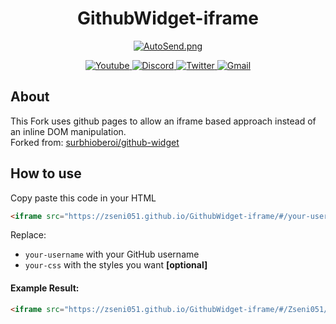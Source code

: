<div>
  <h1 align="center">GithubWidget-iframe</h1>
  <p align="center">
    <a href="https://github.com/Zseni051/GithubWidget-iframe">
      <img src="https://raw.githubusercontent.com/Zseni051/GithubWidget-iframe/main/Example.png" align="center" alt="AutoSend.png">
    </a>
  </p>
  <p align="center">
    <a href="https://www.youtube.com/channel/UCsIaU94p647veKr7sy12wmA" target="_blank">
      <img src="https://img.shields.io/badge/YouTube-FF0000?style=for-the-badge&logo=youtube&logoColor=white" alt="Youtube">
    </a>
    <a href="https://discord.gg/SXng95f" target="_blank">
      <img src="https://img.shields.io/badge/Discord-7289DA?style=for-the-badge&logo=discord&logoColor=white" alt="Discord">
    </a> 
    <a href="https://twitter.com/zseni10" target="_blank">
      <img src="https://img.shields.io/badge/Twitter-55ADEE?style=for-the-badge&logo=Twitter&logoColor=white" alt="Twitter">
    </a> 
    <a href = "mailto:orangejuice005511@gmail.com">
      <img src="https://img.shields.io/badge/-Gmail-%23333?style=for-the-badge&logo=gmail&logoColor=white" alt="Gmail">
    </a>
  </p>
</div>

## About

<p>This Fork uses github pages to allow an iframe based approach instead of an inline DOM manipulation.
<br>Forked from: <a href="https://github.com/surbhioberoi/github-widget">surbhioberoi/github-widget</a>
</p>
  
## How to use

Copy paste this code in your HTML
```html
<iframe src="https://zseni051.github.io/GithubWidget-iframe/#/your-username/your-css" width="350" height="500" allowtransparency="true" frameborder="0" sandbox="allow-popups allow-popups-to-escape-sandbox allow-same-origin allow-scripts"></iframe>
```
Replace:
  - `your-username` with your GitHub username
  - `your-css` with the styles you want **[optional]**

#### Example Result:
```html
<iframe src="https://zseni051.github.io/GithubWidget-iframe/#/Zseni051/.github-widget{font-size:100px;}" width="350" height="500" allowtransparency="true" frameborder="0" sandbox="allow-popups allow-popups-to-escape-sandbox allow-same-origin allow-scripts"></iframe>
```
